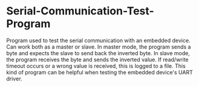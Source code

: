 # Serial-Communication-Test-Program
Program used to test the serial communication with an embedded device.
Can work both as a master or slave.
In master mode, the program sends a byte and expects the slave to send back the inverted byte.
In slave mode, the program receives the byte and sends the inverted value.
If read/write timeout occurs or a wrong value is received, this is logged to a file.
This kind of program can be helpful when testing the embedded device's UART driver.
